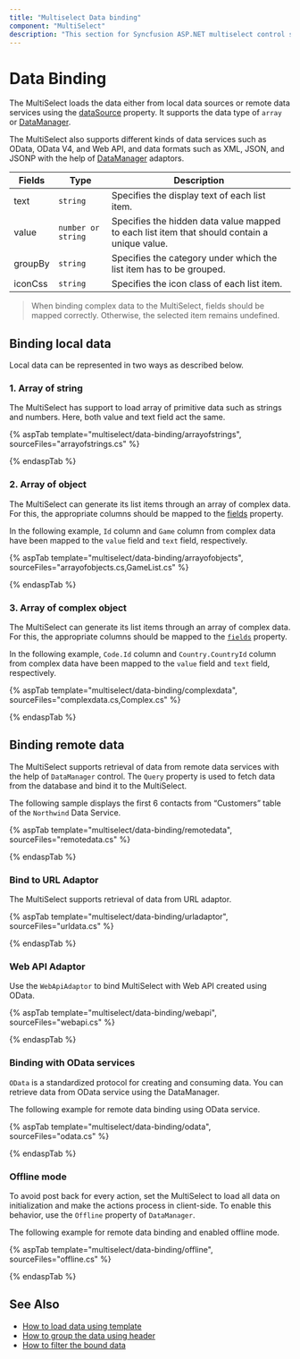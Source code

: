 ```yaml
---
title: "Multiselect Data binding"
component: "MultiSelect"
description: "This section for Syncfusion ASP.NET multiselect control shows how to bind with local data source and how to fetch data from remote data service."
---
```


# Data Binding

The MultiSelect loads the data either from local data sources or
remote data services using the [dataSource](https://help.syncfusion.com/cr/cref_files/aspnetcore-js2/Syncfusion.EJ2~Syncfusion.EJ2.DropDowns.MultiSelect~DataSource.html) property. It supports the data type of `array` or [DataManager](https://help.syncfusion.com/cr/cref_files/aspnetcore-js2/Syncfusion.EJ2~Syncfusion.EJ2.DataManager_members.html).

The MultiSelect also supports different kinds of data services such as OData, OData V4, and Web API, and data formats such as XML, JSON, and JSONP with the help of [DataManager](https://help.syncfusion.com/cr/cref_files/aspnetcore-js2/Syncfusion.EJ2~Syncfusion.EJ2.DataManager_members.html) adaptors.

| Fields | Type | Description |
|------|------|-------------|
| text |  `string` | Specifies the display text of each list item. |
| value |  `number or string` | Specifies the hidden data value mapped to each list item that should contain a unique value. |
| groupBy |  `string` | Specifies the category under which the list item has to be grouped. |
| iconCss |  `string` | Specifies the icon class of each list item. |

> When binding complex data to the MultiSelect, fields should be mapped correctly. Otherwise, the selected item remains undefined.

## Binding local data

Local data can be represented in two ways as described below.

### 1. Array of string

The MultiSelect has support to load array of primitive data such as strings and numbers. Here, both value and text field act the same.

{% aspTab template="multiselect/data-binding/arrayofstrings", sourceFiles="arrayofstrings.cs" %}

{% endaspTab %}

### 2. Array of object

The MultiSelect can generate its list items through an array of complex data. For this,
the appropriate columns should be mapped to the [fields](https://help.syncfusion.com/cr/cref_files/aspnetcore-js2/Syncfusion.EJ2~Syncfusion.EJ2.DropDowns.MultiSelect~fields.html) property.

In the following example, `Id` column and `Game` column from complex data have been mapped to the `value` field and `text` field, respectively.

{% aspTab template="multiselect/data-binding/arrayofobjects", sourceFiles="arrayofobjects.cs,GameList.cs" %}

{% endaspTab %}

### 3. Array of complex object

The MultiSelect can generate its list items through an array of complex data. For this,
the appropriate columns should be mapped to the [`fields`](https://help.syncfusion.com/cr/cref_files/aspnetcore-js2/Syncfusion.EJ2~Syncfusion.EJ2.DropDowns.MultiSelect~fields.html) property.

In the following example, `Code.Id` column and `Country.CountryId` column from complex data have been mapped to the `value` field and `text` field, respectively.

{% aspTab template="multiselect/data-binding/complexdata", sourceFiles="complexdata.cs,Complex.cs" %}

{% endaspTab %}

## Binding remote data

The MultiSelect supports retrieval of data from remote data services with the help of `DataManager` control. The `Query` property is used to fetch
data from the database and bind it to the MultiSelect.

The following sample displays the first 6 contacts from “Customers” table of the `Northwind` Data Service.

{% aspTab template="multiselect/data-binding/remotedata", sourceFiles="remotedata.cs" %}

{% endaspTab %}

### Bind to URL Adaptor

The MultiSelect supports retrieval of data from URL adaptor.

{% aspTab template="multiselect/data-binding/urladaptor", sourceFiles="urldata.cs" %}

{% endaspTab %}

### Web API Adaptor

Use the `WebApiAdaptor` to bind MultiSelect with Web API created using OData.

{% aspTab template="multiselect/data-binding/webapi", sourceFiles="webapi.cs" %}

{% endaspTab %}

### Binding with OData services

`OData` is a standardized protocol for creating and consuming data. You can retrieve data from OData service using the DataManager.

The following example for remote data binding using OData service.

{% aspTab template="multiselect/data-binding/odata", sourceFiles="odata.cs" %}

{% endaspTab %}

### Offline mode

To avoid post back for every action, set the MultiSelect to load all data on initialization and make the actions process in client-side. To enable this behavior, use the `Offline` property of `DataManager`.

The following example for remote data binding and enabled offline mode.

{% aspTab template="multiselect/data-binding/offline", sourceFiles="offline.cs" %}

{% endaspTab %}

## See Also

* [How to load data using template](./templates/#item-template)
* [How to group the data using header](./grouping/)
* [How to filter the bound data](./filtering/)
